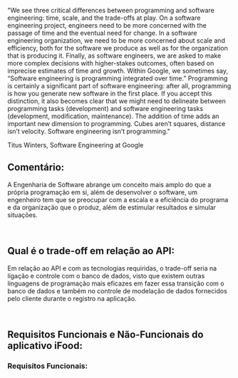 <p> "We see three critical differences between programming and software engineering: time, scale, and the trade-offs at play. On a software engineering project, 
  engineers need to be more concerned with the passage of time and the eventual need for change. In a software engineering organization, 
  we need to be more concerned about scale and efficiency, both for the software we produce as well as for the organization that is 
  producing it. Finally, as software engineers, we are asked to make more complex decisions with higher-stakes outcomes, often based 
  on imprecise estimates of time and growth. Within Google, we sometimes say, “Software engineering is programming integrated over time.” 
  Programming is certainly a significant part of software engineering: after all, programming is how you generate new software in the first place. 
  If you accept this distinction, it also becomes clear that we might need to delineate between programming tasks (development) and software engineering 
  tasks (development, modification, maintenance). The addition of time adds an important new dimension to programming. Cubes aren’t squares, distance isn’t velocity. 
  Software engineering isn’t programming." </p>

<p> Titus Winters, Software Engineering at Google </p>

<h2> Comentário: </h2>

<p> A Engenharia de Software abrange um conceito mais amplo do que a própria programação em si, além de desenvolver o software, um engenheiro tem que se preocupar com a escala e a eficiência do programa e da organização que o produz, além de estimular resultados e simular situações.</p>

<br>

<h2> Qual é o trade-off em relação ao API: </h2>

<p> Em relação ao API e com as tecnologias requiridas, o trade-off seria na ligação e controle com o banco de dados, visto que existem outras linguagens de programação mais eficazes em fazer essa transição com o banco de dados e também no controle de modelação de dados fornecidos pelo cliente durante o registro na aplicação. </p>

<br>

<h2> Requisitos Funcionais e Não-Funcionais do aplicativo iFood: </h2>

<h3> Requisitos Funcionais: </h3>
